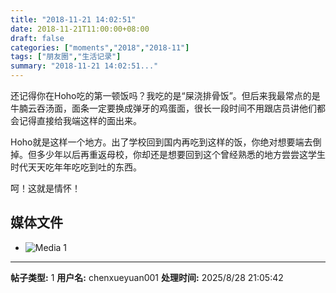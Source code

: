 ```yaml
---
title: "2018-11-21 14:02:51"
date: 2018-11-21T11:00:00+08:00
draft: false
categories: ["moments","2018","2018-11"]
tags: ["朋友圈","生活记录"]
summary: "2018-11-21 14:02:51..."
---
```


还记得你在Hoho吃的第一顿饭吗？我吃的是“屎浇排骨饭”。但后来我最常点的是牛腩云吞汤面，面条一定要换成弹牙的鸡蛋面，很长一段时间不用跟店员讲他们都会记得直接给我端这样的面出来。

Hoho就是这样一个地方。出了学校回到国内再吃到这样的饭，你绝对想要端去倒掉。但多少年以后再重返母校，你却还是想要回到这个曾经熟悉的地方尝尝这学生时代天天吃年年吃吃到吐的东西。

呵！这就是情怀！

## 媒体文件

- ![Media 1](/Moments/photos/2018-11-21/201811211402510.jpg)

---

**帖子类型:** 1
**用户名:** chenxueyuan001
**处理时间:** 2025/8/28 21:05:42